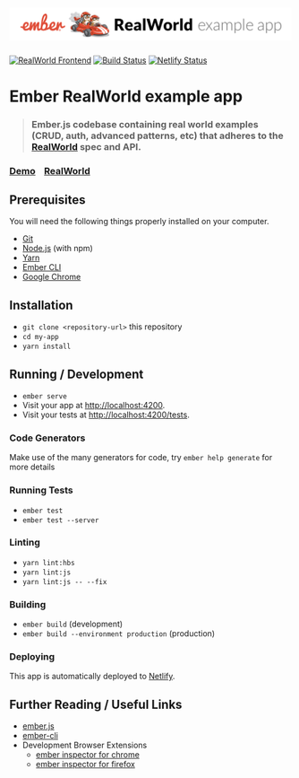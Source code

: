 # ![Ember.js Example App](logo.png)

[![RealWorld Frontend](https://img.shields.io/badge/realworld-frontend-%23783578.svg)](http://realworld.io)
[![Build Status](https://api.travis-ci.org/gothinkster/ember-realworld.svg?branch=master)](https://travis-ci.org/gothinkster/ember-realworld)
[![Netlify Status](https://api.netlify.com/api/v1/badges/d113b25f-ae1c-41b1-8bff-0bfa0b9ac594/deploy-status)](https://app.netlify.com/sites/ember-realworld/deploys)

# Ember RealWorld example app

> ### Ember.js codebase containing real world examples (CRUD, auth, advanced patterns, etc) that adheres to the [RealWorld](https://github.com/gothinkster/realworld-example-apps) spec and API.

### [Demo](https://ember-realworld.netlify.com/)&nbsp;&nbsp;&nbsp;&nbsp;[RealWorld](https://github.com/gothinkster/realworld)

## Prerequisites

You will need the following things properly installed on your computer.

- [Git](https://git-scm.com/)
- [Node.js](https://nodejs.org/) (with npm)
- [Yarn](https://yarnpkg.com/)
- [Ember CLI](https://ember-cli.com/)
- [Google Chrome](https://google.com/chrome/)

## Installation

- `git clone <repository-url>` this repository
- `cd my-app`
- `yarn install`

## Running / Development

- `ember serve`
- Visit your app at [http://localhost:4200](http://localhost:4200).
- Visit your tests at [http://localhost:4200/tests](http://localhost:4200/tests).

### Code Generators

Make use of the many generators for code, try `ember help generate` for more details

### Running Tests

- `ember test`
- `ember test --server`

### Linting

- `yarn lint:hbs`
- `yarn lint:js`
- `yarn lint:js -- --fix`

### Building

- `ember build` (development)
- `ember build --environment production` (production)

### Deploying

This app is automatically deployed to [Netlify](https://www.netlify.com/).

## Further Reading / Useful Links

- [ember.js](https://emberjs.com/)
- [ember-cli](https://ember-cli.com/)
- Development Browser Extensions
  - [ember inspector for chrome](https://chrome.google.com/webstore/detail/ember-inspector/bmdblncegkenkacieihfhpjfppoconhi)
  - [ember inspector for firefox](https://addons.mozilla.org/en-US/firefox/addon/ember-inspector/)
